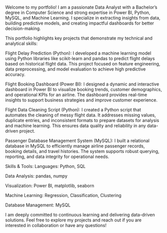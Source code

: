 Welcome to my portfolio! I am a passionate Data Analyst with a Bachelor’s degree in Computer Science and strong expertise in Power BI, Python, MySQL, and Machine Learning. I specialize in extracting insights from data, building predictive models, and creating impactful dashboards for better decision-making.

This portfolio highlights key projects that demonstrate my technical and analytical skills:

Flight Delay Prediction (Python):
I developed a machine learning model using Python libraries like scikit-learn and pandas to predict flight delays based on historical flight data. This project focused on feature engineering, data preprocessing, and model evaluation to achieve high predictive accuracy.

Flight Booking Dashboard (Power BI):
I designed a dynamic and interactive dashboard in Power BI to visualize booking trends, customer demographics, and operational KPIs for an airline. The dashboard provides real-time insights to support business strategies and improve customer experience.

Flight Data Cleaning Script (Python):
I created a Python script that automates the cleaning of messy flight data. It addresses missing values, duplicate entries, and inconsistent formats to prepare datasets for analysis and machine learning. This ensures data quality and reliability in any data-driven project.

Passenger Database Management System (MySQL):
I built a relational database in MySQL to efficiently manage airline passenger records, booking details, and travel histories. The system supports robust querying, reporting, and data integrity for operational needs.

Skills & Tools:
Languages: Python, SQL

Data Analysis: pandas, numpy

Visualization: Power BI, matplotlib, seaborn

Machine Learning: Regression, Classification, Clustering

Database Management: MySQL

I am deeply committed to continuous learning and delivering data-driven solutions. Feel free to explore my projects and reach out if you are interested in collaboration or have any questions!
